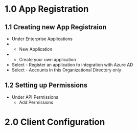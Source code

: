 # 1.0 App Registration

## 1.1 Creating new App Registraion
- Under Enterprise Applications
- + New Application
- + Create your own application
- Select - Register an application to integration with Azure AD
- Select - Accounts in this Organizational Directory only

## 1.2 Setting up Permissions

- Under API Permissions
    - Add Permissions

# 2.0 Client Configuration